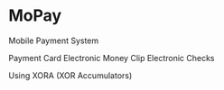 # MoPay

Mobile Payment System

Payment Card
Electronic Money Clip
Electronic Checks

Using XORA (XOR Accumulators)



